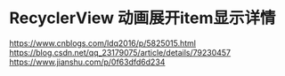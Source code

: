 # RecyclerView 动画展开item显示详情
https://www.cnblogs.com/ldq2016/p/5825015.html
https://blog.csdn.net/qq_23179075/article/details/79230457
https://www.jianshu.com/p/0f63dfd6d234

